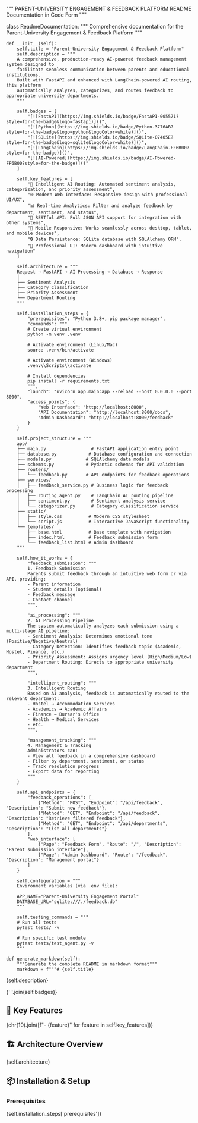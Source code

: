"""
PARENT-UNIVERSITY ENGAGEMENT & FEEDBACK PLATFORM
README Documentation in Code Form
"""

class ReadmeDocumentation:
    """
    Comprehensive documentation for the Parent-University Engagement & Feedback Platform
    """
    
    def __init__(self):
        self.title = "Parent–University Engagement & Feedback Platform"
        self.description = """
        A comprehensive, production-ready AI-powered feedback management system designed to 
        facilitate seamless communication between parents and educational institutions. 
        Built with FastAPI and enhanced with LangChain-powered AI routing, this platform 
        automatically analyzes, categorizes, and routes feedback to appropriate university departments.
        """
        
        self.badges = [
            "[![FastAPI](https://img.shields.io/badge/FastAPI-005571?style=for-the-badge&logo=fastapi)]()",
            "[![Python](https://img.shields.io/badge/Python-3776AB?style=for-the-badge&logo=python&logoColor=white)]()",
            "[![SQLite](https://img.shields.io/badge/SQLite-07405E?style=for-the-badge&logo=sqlite&logoColor=white)]()",
            "[![LangChain](https://img.shields.io/badge/LangChain-FF6B00?style=for-the-badge)]()",
            "[![AI-Powered](https://img.shields.io/badge/AI-Powered-FF6B00?style=for-the-badge)]()"
        ]
        
        self.key_features = [
            "🤖 Intelligent AI Routing: Automated sentiment analysis, categorization, and priority assessment",
            "🌐 Modern Web Interface: Responsive design with professional UI/UX",
            "📊 Real-time Analytics: Filter and analyze feedback by department, sentiment, and status",
            "🔌 RESTful API: Full JSON API support for integration with other systems",
            "📱 Mobile Responsive: Works seamlessly across desktop, tablet, and mobile devices",
            "🔒 Data Persistence: SQLite database with SQLAlchemy ORM",
            "🎨 Professional UI: Modern dashboard with intuitive navigation"
        ]
        
        self.architecture = """
        Request → FastAPI → AI Processing → Database → Response
        │
        ├── Sentiment Analysis
        ├── Category Classification
        ├── Priority Assessment
        └── Department Routing
        """
        
        self.installation_steps = {
            "prerequisites": "Python 3.8+, pip package manager",
            "commands": """
            # Create virtual environment
            python -m venv .venv
            
            # Activate environment (Linux/Mac)
            source .venv/bin/activate
            
            # Activate environment (Windows)
            .venv\\Scripts\\activate
            
            # Install dependencies
            pip install -r requirements.txt
            """,
            "launch": "uvicorn app.main:app --reload --host 0.0.0.0 --port 8000",
            "access_points": {
                "Web Interface": "http://localhost:8000",
                "API Documentation": "http://localhost:8000/docs",
                "Admin Dashboard": "http://localhost:8000/feedback"
            }
        }
        
        self.project_structure = """
        app/
        ├── main.py                 # FastAPI application entry point
        ├── database.py            # Database configuration and connection
        ├── models.py             # SQLAlchemy data models
        ├── schemas.py            # Pydantic schemas for API validation
        ├── routers/
        │   └── feedback.py       # API endpoints for feedback operations
        ├── services/
        │   ├── feedback_service.py # Business logic for feedback processing
        │   ├── routing_agent.py    # LangChain AI routing pipeline
        │   ├── sentiment.py        # Sentiment analysis service
        │   └── categorizer.py      # Category classification service
        ├── static/
        │   ├── style.css          # Modern CSS stylesheet
        │   └── script.js          # Interactive JavaScript functionality
        └── templates/
            ├── base.html          # Base template with navigation
            ├── index.html         # Feedback submission form
            └── feedback_list.html # Admin dashboard
        """
        
        self.how_it_works = {
            "feedback_submission": """
            1. Feedback Submission
            Parents submit feedback through an intuitive web form or via API, providing:
            - Parent information
            - Student details (optional)
            - Feedback message
            - Contact channel
            """,
            
            "ai_processing": """
            2. AI Processing Pipeline
            The system automatically analyzes each submission using a multi-stage AI pipeline:
            - Sentiment Analysis: Determines emotional tone (Positive/Negative/Neutral)
            - Category Detection: Identifies feedback topic (Academic, Hostel, Finance, etc.)
            - Priority Assessment: Assigns urgency level (High/Medium/Low)
            - Department Routing: Directs to appropriate university department
            """,
            
            "intelligent_routing": """
            3. Intelligent Routing
            Based on AI analysis, feedback is automatically routed to the relevant department:
            - Hostel → Accommodation Services
            - Academics → Academic Affairs
            - Finance → Bursar's Office
            - Health → Medical Services
            - etc.
            """,
            
            "management_tracking": """
            4. Management & Tracking
            Administrators can:
            - View all feedback in a comprehensive dashboard
            - Filter by department, sentiment, or status
            - Track resolution progress
            - Export data for reporting
            """
        }
        
        self.api_endpoints = {
            "feedback_operations": [
                {"Method": "POST", "Endpoint": "/api/feedback", "Description": "Submit new feedback"},
                {"Method": "GET", "Endpoint": "/api/feedback", "Description": "Retrieve filtered feedback"},
                {"Method": "GET", "Endpoint": "/api/departments", "Description": "List all departments"}
            ],
            "web_interface": [
                {"Page": "Feedback Form", "Route": "/", "Description": "Parent submission interface"},
                {"Page": "Admin Dashboard", "Route": "/feedback", "Description": "Management portal"}
            ]
        }
        
        self.configuration = """
        Environment variables (via .env file):
        
        APP_NAME="Parent-University Engagement Portal"
        DATABASE_URL="sqlite:///./feedback.db"
        """
        
        self.testing_commands = """
        # Run all tests
        pytest tests/ -v
        
        # Run specific test module
        pytest tests/test_agent.py -v
        """
    
    def generate_markdown(self):
        """Generate the complete README in markdown format"""
        markdown = f"""# {self.title}

{self.description}

{' '.join(self.badges)}

## 🚀 Key Features

{chr(10).join([f"- {feature}" for feature in self.key_features])}

## 🏗️ Architecture Overview

{self.architecture}

## 📦 Installation & Setup

### Prerequisites

{self.installation_steps['prerequisites']}



